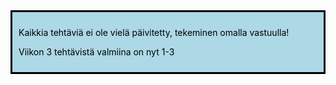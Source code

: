 <div style="color:black; border-style: solid; padding: 10px; margin-bottom: 15px; background-color: #add8e6;">

Kaikkia tehtäviä ei ole vielä päivitetty, tekeminen omalla vastuulla!

Viikon 3 tehtävistä valmiina on nyt 1-3

</div>